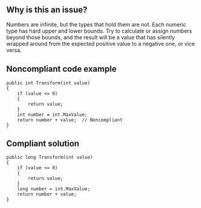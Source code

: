 ## Why is this an issue?
 
Numbers are infinite, but the types that hold them are not. Each numeric type has hard upper and lower bounds. Try to calculate or assign numbers beyond those bounds, and the result will be a value that has silently wrapped around from the expected positive value to a negative one, or vice versa.
 
## Noncompliant code example

    public int Transform(int value)
    {
        if (value <= 0)
        {
            return value;
        }
        int number = int.MaxValue;
        return number + value;  // Noncompliant
    }

## Compliant solution

    public long Transform(int value)
    {
        if (value <= 0)
        {
            return value;
        }
        long number = int.MaxValue;
        return number + value;
    }
